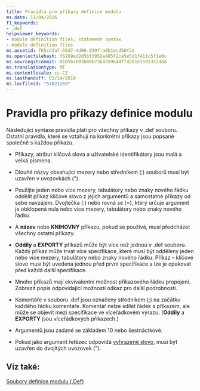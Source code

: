 ```yaml
---
title: Pravidla pro příkazy definice modulu
ms.date: 11/04/2016
f1_keywords:
- .def
helpviewer_keywords:
- module definition files, statement syntax
- module definition files
ms.assetid: f65cd3a7-65d7-4d06-939f-a8b1ecd50f2d
ms.openlocfilehash: f6269ad2d5bf3952e485f2ca5e5d1f411c5f1e0c
ms.sourcegitcommit: 8105b7003b89b73b4359644ff4281e1595352dda
ms.translationtype: MT
ms.contentlocale: cs-CZ
ms.lasthandoff: 03/14/2019
ms.locfileid: "57821269"
---
```

# <a name="rules-for-module-definition-statements"></a>Pravidla pro příkazy definice modulu

Následující syntaxe pravidla platí pro všechny příkazy v .def souboru. Ostatní pravidla, které se vztahují na konkrétní příkazy jsou popsané společně s každou příkazu.

- Příkazy, atribut klíčová slova a uživatelské identifikátory jsou malá a velká písmena.

- Dlouhé názvy obsahující mezery nebo středníkem (;) souborů musí být uzavřen v uvozovkách (").

- Použijte jeden nebo více mezery, tabulátory nebo znaky nového řádku oddělit příkaz klíčové slovo z jejích argumentů a samostatné příkazy od sebe navzájem. Dvojtečka (:) nebo rovná se (=), který určuje argument je obklopená nula nebo více mezery, tabulátory nebo znaky nového řádku.

- A **název** nebo **KNIHOVNY** příkazu, pokud se používá, musí předcházet všechny ostatní příkazy.

- **Oddíly** a **EXPORTY** příkazů může být více než jednou v .def souboru. Každý příkaz může trvat více specifikace, které musí být odděleny jeden nebo více mezery, tabulátory nebo znaky nového řádku. Příkaz – klíčové slovo musí být uvedena jednou před první specifikace a lze je opakovat před každá další specifikace.

- Mnoho příkazů mají ekvivalentní možnost příkazového řádku propojení. Zobrazit popis odpovídající možnosti odkaz pro další podrobnosti.

- Komentáře v souboru .def jsou označeny středníkem (;) na začátku každého řádku komentáře. Komentář nelze sdílet řádek s příkazem, ale může se objevit mezi specifikace ve víceřádkovém výrazu. (**Oddíly** a **EXPORTY** jsou víceřádkových příkazech.)

- Argumentů jsou zadané se základem 10 nebo šestnáctkové.

- Pokud jako argument řetězec odpovídá [vyhrazené slovo](reserved-words.md), musí být uzavřen do dvojitých uvozovek (").

## <a name="see-also"></a>Viz také:

[Soubory definice modulu (.Def)](module-definition-dot-def-files.md)
